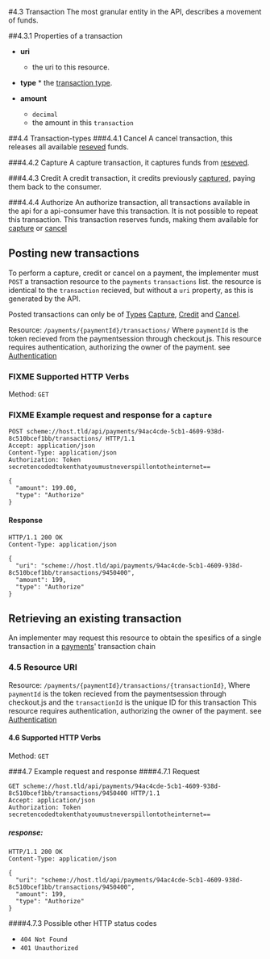 #4.3 Transaction
The most granular entity in the API, describes a movement of funds.

##4.3.1 Properties of a transaction
 * **uri**
    * the uri to this resource.
 * **type**
       * the [transaction type](#transaction-types).

 * **amount**
    * `decimal`
    * the amount in this `transaction`

##4.4 Transaction-types
###4.4.1 Cancel
A cancel transaction, this releases all available [reseved](#authorize) funds.

###4.4.2 Capture
A capture transaction, it captures funds from [reseved](#authorize).

###4.4.3 Credit
A credit transaction, it credits previously  [captured](#capture), paying them back to the consumer.

###4.4.4 Authorize
An authorize transaction, all transactions available in the api for a api-consumer have this transaction. It is not possible to repeat this transaction.
This transaction reserves funds, making them available for [capture](#capture) or [cancel](#cancel)

## Posting new transactions
To perform a capture, credit or cancel on a payment, the implementer must `POST` a transaction resource to the `payments` `transactions` list.
the resource is identical to the `transaction` recieved, but without a `uri` property, as this is generated by the API.

Posted transactions can only be of [Types](#transaction-types)  [Capture](#capture), [Credit](#credit) and [Cancel](#cancel).

Resource:  `/payments/{paymentId}/transactions/` Where `paymentId` is the token recieved from the paymentsession through checkout.js.
This resource requires authentication, authorizing the owner of the payment. see [Authentication](authentication/#back-end-authentication)


### FIXME Supported HTTP Verbs
Method:    `GET`

### FIXME Example request and response for a `capture`
```HTTP
POST scheme://host.tld/api/payments/94ac4cde-5cb1-4609-938d-8c510bcef1bb/transactions/ HTTP/1.1
Accept: application/json
Content-Type: application/json
Authorization: Token secretencodedtokenthatyoumustneverspillontotheinternet==

{  
  "amount": 199.00,
  "type": "Authorize"  
}
```
#### Response
```HTTP
HTTP/1.1 200 OK
Content-Type: application/json

{    
  "uri": "scheme://host.tld/api/payments/94ac4cde-5cb1-4609-938d-8c510bcef1bb/transactions/9450400",
  "amount": 199,
  "type": "Authorize"  
}
```

## Retrieving an existing transaction
An implementer may request this resource to obtain the spesifics of a single transaction in a [payments](payment)' transaction chain

### 4.5 Resource URI
Resource:  `/payments/{paymentId}/transactions/{transactionId}`, Where `paymentId` is the token recieved from the paymentsession through checkout.js and the `transactionId` is the unique ID for this transaction
This resource requires authentication, authorizing the owner of the payment. see [Authentication](authentication/#back-end-authentication)


#### 4.6 Supported HTTP Verbs
Method:    `GET`

###4.7 Example request and response
####4.7.1 Request
```HTTP
GET scheme://host.tld/api/payments/94ac4cde-5cb1-4609-938d-8c510bcef1bb/transactions/9450400 HTTP/1.1
Accept: application/json
Authorization: Token secretencodedtokenthatyoumustneverspillontotheinternet==
```
##### response:
```HTTP
HTTP/1.1 200 OK
Content-Type: application/json

{    
  "uri": "scheme://host.tld/api/payments/94ac4cde-5cb1-4609-938d-8c510bcef1bb/transactions/9450400",
  "amount": 199,
  "type": "Authorize"  
}
```
####4.7.3 Possible other HTTP status codes
 * `404 Not Found`
 * `401 Unauthorized`
